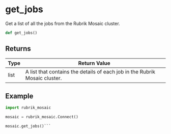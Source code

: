 # get_jobs

Get a list of all the jobs from the Rubrik Mosaic cluster.
```py
def get_jobs()
```


## Returns
| Type | Return Value                                                                                   |
|------|-----------------------------------------------------------------------------------------------|
| list  | A list that contains the details of each job in the Rubrik Mosaic cluster. |
## Example
```py
import rubrik_mosaic

mosaic = rubrik_mosaic.Connect()

mosaic.get_jobs()```